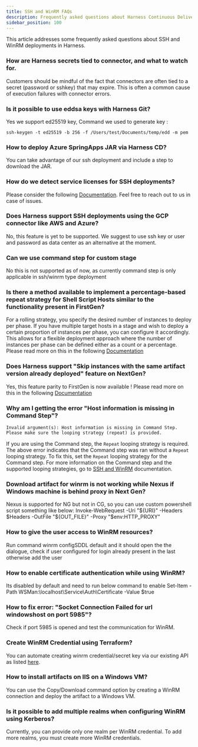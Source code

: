```yaml
---
title: SSH and WinRM FAQs
description: Frequently asked questions about Harness Continuous Delivery & GitOps, specifically for SSH and WinRM swimlanes.
sidebar_position: 100
---
```


This article addresses some frequently asked questions about SSH and WinRM deployments in Harness.

### How are Harness secrets tied to connector, and what to watch for. 

Customers should be mindful of the fact that connectors are often tied to a secret (password or sshkey) that may expire. This is often a common cause of execution failures with connector errors. 

### Is it possible to use eddsa keys with Harness Git?

Yes we support ed25519 key, Command we used to generate key :

```
ssh-keygen -t ed25519 -b 256 -f /Users/test/Documents/temp/edd -m pem
```

### How to deploy Azure SpringApps JAR via Harness CD?

You can take advantage of our ssh deployment and include a step to download the JAR.


### How do we detect service licenses for SSH deployments?

Please consider the following [Documentation](https://developer.harness.io/docs/continuous-delivery/get-started/service-licensing-for-cd/#ssh-and-winrm).
Feel free to reach out to us in case of issues.

### Does Harness support SSH deployments using the GCP connector like AWS and Azure?

No, this feature is yet to be supported. We suggest to use ssh key or user and password as data center as an alternative at the moment.

### Can we use command step for custom stage

No this is not supported as of now, as currently command step is only applicable in ssh/winrm type deployment

### Is there a method available to implement a percentage-based repeat strategy for Shell Script Hosts similar to the functionality present in FirstGen?

For a rolling strategy, you specify the desired number of instances to deploy per phase. If you have multiple target hosts in a stage and wish to deploy a certain proportion of instances per phase, you can configure it accordingly. This allows for a flexible deployment approach where the number of instances per phase can be defined either as a count or a percentage.
Please read more on this in the following [Documentation](https://developer.harness.io/docs/continuous-delivery/deploy-srv-diff-platforms/traditional/ssh-ng/#rolling)

### Does Harness support "Skip instances with the same artifact version already deployed" feature on NextGen?

Yes, this feature parity to FirstGen is now available ! Please read more on this in the following [Documentation](https://developer.harness.io/docs/continuous-delivery/deploy-srv-diff-platforms/traditional/ssh-ng/#targetting-specific-hosts-for-deployment)

### Why am I getting the error "Host information is missing in Command Step"?

```
Invalid argument(s): Host information is missing in Command Step. Please make sure the looping strategy (repeat) is provided.
```

If you are using the Command step, the `Repeat` looping strategy is required. The above error indicates that the Command step was ran without a `Repeat` looping strategy. To fix this, set the `Repeat` looping strategy for the Command step. For more information on the Command step and the supported looping strategies, go to [SSH and WinRM](https://developer.harness.io/docs/continuous-delivery/x-platform-cd-features/cd-steps/utilities/download-and-copy-artifacts-using-the-command-step/#ssh-and-winrm) documentation.


### Download artifact for winrm is not working while Nexus if Windows machine is behind proxy in Next Gen?
Nexus is supported for NG but not in CG, so you can use custom powershell script something like below:
Invoke-WebRequest -Uri "$\{URI}" -Headers $Headers -OutFile "$\{OUT_FILE}" -Proxy "$env:HTTP_PROXY"

### How to give the user access to WinRM resources?
Run command winrm configSDDL default and it should open the the dialogue, check if user configured for login already present in the last otherwise add the user

### How to enable certificate authentication while using WinRM?
Its disabled by default and need to run below command to enable
Set-Item -Path WSMan:\localhost\Service\Auth\Certificate -Value $true

### How to fix error: "Socket Connection Failed for url windowshost on port 5985"?
Check if port 5985 is opened and test the communication for WinRM.

### Create WinRM Credential using Terraform?

You can automate creating winrm credential/secret key via our existing API as listed [here](https://apidocs.harness.io/tag/Account-Secret#operation/create-account-scoped-secret).

### How to install artifacts on IIS on a Windows VM?
You can use the Copy/Download command option by creating a WinRM connection and deploy the artifact to a Windows VM.

### Is it possible to add multiple realms when configuring WinRM using Kerberos?

Currently, you can provide only one realm per WinRM credential. To add more realms, you must create more WinRM credentials. 

